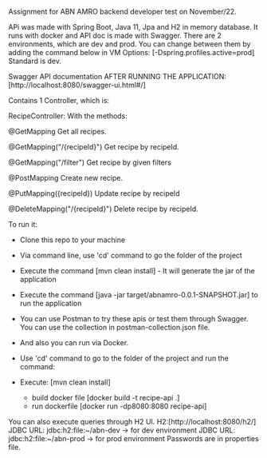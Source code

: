 Assignment for ABN AMRO backend developer test on November/22.

APi was made with Spring Boot, Java 11, Jpa and H2 in memory database.
It runs with docker and API doc is made with Swagger.
There are 2 environments, which are dev and prod.
You can change between them by adding the command below in VM Options:
[-Dspring.profiles.active=prod]
Standard is dev.

Swagger API documentation AFTER RUNNING THE APPLICATION: [http://localhost:8080/swagger-ui.html#/]

Contains 1 Controller, which is:

RecipeController: 
With the methods:

@GetMapping
Get all recipes.

@GetMapping("/{recipeId}")
Get recipe by recipeId.

@GetMapping("/filter")
Get recipe by given filters

@PostMapping
Create new recipe.

@PutMapping({recipeId})
Update recipe by recipeId

@DeleteMapping("/{recipeId}")
Delete recipe by recipeId.

To run it:
- Clone this repo to your machine
- Via command line, use 'cd' command to go the folder of the project
- Execute the command [mvn clean install] - It will generate the jar of the application 
- Execute the command [java -jar target/abnamro-0.0.1-SNAPSHOT.jar] to run the application

- You can use Postman to try these apis or test them through Swagger. You can use the collection 
in postman-collection.json file.

- And also you can run via Docker.
- Use 'cd' command to go to the folder of the project and run the command:
- Execute: [mvn clean install]

  - build docker file
    [docker build -t recipe-api .]
  - run dockerfile
    [docker run -dp8080:8080 recipe-api]

You can also execute queries through H2 UI.
H2:[http://localhost:8080/h2/]
JDBC URL: jdbc:h2:file:~/abn-dev  -> for dev environment
JDBC URL: jdbc:h2:file:~/abn-prod  -> for prod environment
Passwords are in properties file.